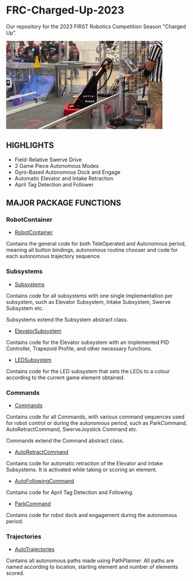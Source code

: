 # **FRC-Charged-Up-2023**
Our repository for the 2023 FIRST Robotics Competition Season "Charged Up".

![](https://github.com/Delta-Force-Robotics/FRC-Charged-Up-2023/blob/main/FRC_TRI_Robot.gif)

## **HIGHLIGHTS** 

* Field-Relative Swerve Drive
* 2 Game Piece Autonomous Modes
* Gyro-Based Autonomous Dock and Engage
* Automatic Elevator and Intake Retraction
* April Tag Detection and Follower

## **MAJOR PACKAGE FUNCTIONS**

### RobotContainer

* [RobotContainer](src/main/java/frc/robot/RobotContainer.java)

 Contains the general code for both TeleOperated and Autonomous period, meaning all button bindings, autonomous routine chooser and code for each autonomous trajectory sequence. 

 ### Subsystems
 
* [Subsystems](src/main/java/frc/robot/Subsystems)
  
Contains code for all subsystems with one single implementation per subsystem, such as Elevator Subsystem, Intake Subsystem, Swerve Subsystem etc.

Subsystems extend the Subsystem abstract class.

* [ElevatorSubsystem](src/main/java/frc/robot/Subsystems/ElevatorSubsystem.java)

Contains code for the Elevator subsystem with an implemented PID Controller, Trapezoid Profile, and other necessary functions.

* [LEDSubsystem](src/main/java/frc/robot/Subsystems/LEDSubsystem.java)
  
Contains code for the LED subsystem that sets the LEDs to a colour according to the current game element obtained.

### Commands

* [Commands](src/main/java/frc/robot/Commands)

Contains code for all Commands, with various command sequences used for robot control or during the autonomous period, such as ParkCommand, AutoRetractCommand, SwerveJoystick Command etc.

Commands extend the Command abstract class.

* [AutoRetractCommand](src/main/java/frc/robot/Commands/AutoRetractCommand.java)

Contains code for automatic retraction of the Elevator and Intake Subsystems. It is activated while taking or scoring an element. 

* [AutoFollowingCommand](src/main/java/frc/robot/Commands/AutoFollowingCommand.java)

Contains code for April Tag Detection and Following.

* [ParkCommand](src/main/java/frc/robot/Commands/ParkCommand.java)

Contains code for robot dock and engagement during the autonomous period.

### Trajectories

* [AutoTrajectories](PathWeaver/deploy/pathplanner/generatedJSON)

Contains all autonomous paths made using PathPlanner. All paths are named according to location, starting element and number of elements scored.

